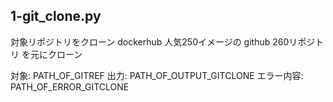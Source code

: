 ## 1-git_clone.py
対象リポジトリをクローン
dockerhub 人気250イメージの github 260リポジトリ を元にクローン

対象: PATH_OF_GITREF
出力: PATH_OF_OUTPUT_GITCLONE
エラー内容: PATH_OF_ERROR_GITCLONE
